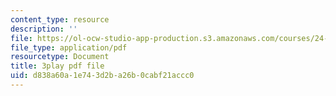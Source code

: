 ```yaml
---
content_type: resource
description: ''
file: https://ol-ocw-studio-app-production.s3.amazonaws.com/courses/24-908-creole-languages-and-caribbean-identities-spring-2017/d838a60a1e743d2ba26b0cabf21accc0_OKAsxiE8ziY.pdf
file_type: application/pdf
resourcetype: Document
title: 3play pdf file
uid: d838a60a-1e74-3d2b-a26b-0cabf21accc0
---
```

